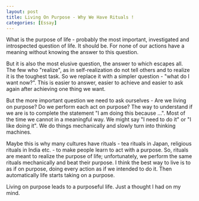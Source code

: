 ```yaml
---
layout: post
title: Living On Purpose - Why We Have Rituals !
categories: [Essay]
---
```


What is the purpose of life - probably the most important, investigated and introspected
question of life. It should be. For none of our actions have a meaning without knowing the
answer to this question.

But it is also the most elusive question, the answer to which escapes all. The few who "realize",
as in self-realization do not tell others and to realize it is the toughest task. So we
replace it with a simpler question - "what do I want now?". This is easier to answer, easier
to achieve and easier to ask again after achieving one thing we want.

But the more important question we need to ask ourselves - Are we living on purpose? Do we
perform each act on purpose? The way to understand if we are is to complete the statement "I
am doing this because ...". Most of the time we cannot in a meaningful way. We might say "I
need to do it" or "I like doing it". We do things mechanically and slowly turn into thinking
machines.

Maybe this is why many cultures have rituals - tea rituals in Japan, religious rituals in
India etc. - to make people learn to act with a purpose. So, rituals are meant to realize the
purpose of life; unfortunately, we perform the same rituals mechanically and beat their
purpose. I think the best way to live is to as if on purpose, doing every action as if we
intended to do it. Then automatically life starts taking on a purpose.

Living on purpose leads to a purposeful life. Just a thought I had on my mind.

